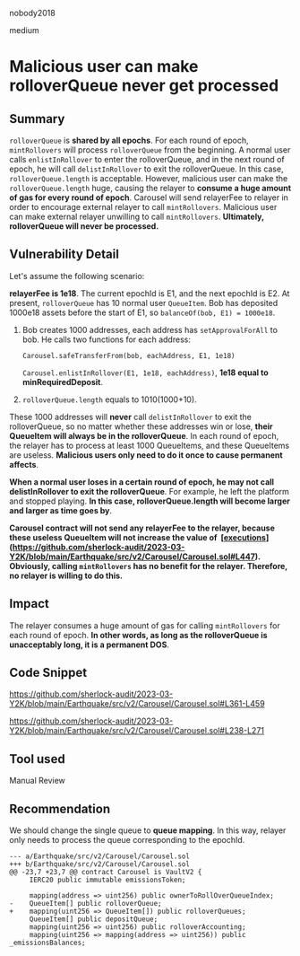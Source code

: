 nobody2018

medium

# Malicious user can make rolloverQueue never get processed

## Summary

`rolloverQueue` is **shared by all epochs**. For each round of epoch, `mintRollovers` will process `rolloverQueue` from the beginning. A normal user calls `enlistInRollover` to enter the rolloverQueue, and in the next round of epoch, he will call `delistInRollover` to exit the rolloverQueue. In this case, `rolloverQueue.length` is acceptable. However, malicious user can make the `rolloverQueue.length` huge, causing the relayer to **consume a huge amount of gas for every round of epoch**. Carousel will send relayerFee to relayer in order to encourage external relayer to call `mintRollovers`. Malicious user can make external relayer unwilling to call `mintRollovers`. **Ultimately, rolloverQueue will never be processed.**

## Vulnerability Detail

Let's assume the following scenario:

**relayerFee is 1e18**. The current epochId is E1, and the next epochId is E2. At present, `rolloverQueue` has 10 normal user `QueueItem`. Bob has deposited 1000e18 assets before the start of E1, so `balanceOf(bob, E1) = 1000e18`.

1.  Bob creates 1000 addresses, each address has `setApprovalForAll` to bob. He calls two functions for each address:
    
    `Carousel.safeTransferFrom(bob, eachAddress, E1, 1e18)`
    
    `Carousel.enlistInRollover(E1, 1e18, eachAddress)`, **1e18 equal to minRequiredDeposit**.
    
2.  `rolloverQueue.length` equals to 1010(1000+10). 
    

These 1000 addresses will **never** call `delistInRollover` to exit the rolloverQueue, so no matter whether these addresses win or lose, **their QueueItem will always be in the rolloverQueue**. In each round of epoch, the relayer has to process at least 1000 QueueItems, and these QueueItems are useless. **Malicious users only need to do it once to cause permanent affects**. 

**When a normal user loses in a certain round of epoch, he may not call delistInRollover to exit the rolloverQueue**. For example, he left the platform and stopped playing. **In this case, rolloverQueue.length will become larger and larger as time goes by**.

**Carousel contract will not send any relayerFee to the relayer, because these useless QueueItem will not increase the value of  [[executions](https://github.com/sherlock-audit/2023-03-Y2K/blob/main/Earthquake/src/v2/Carousel/Carousel.sol#L447)](https://github.com/sherlock-audit/2023-03-Y2K/blob/main/Earthquake/src/v2/Carousel/Carousel.sol#L447). Obviously, calling `mintRollovers` has no benefit for the relayer. Therefore, no relayer is willing to do this.**

## Impact

The relayer consumes a huge amount of gas for calling `mintRollovers` for each round of epoch. **In other words, as long as the rolloverQueue is unacceptably long, it is a permanent DOS**.

## Code Snippet

https://github.com/sherlock-audit/2023-03-Y2K/blob/main/Earthquake/src/v2/Carousel/Carousel.sol#L361-L459

https://github.com/sherlock-audit/2023-03-Y2K/blob/main/Earthquake/src/v2/Carousel/Carousel.sol#L238-L271

## Tool used

Manual Review

## Recommendation

We should change the single queue to **queue mapping**. In this way, relayer only needs to process the queue corresponding to the epochId.

```solidity
--- a/Earthquake/src/v2/Carousel/Carousel.sol
+++ b/Earthquake/src/v2/Carousel/Carousel.sol
@@ -23,7 +23,7 @@ contract Carousel is VaultV2 {
     IERC20 public immutable emissionsToken;
 
     mapping(address => uint256) public ownerToRollOverQueueIndex;
-    QueueItem[] public rolloverQueue;
+    mapping(uint256 => QueueItem[]) public rolloverQueues;
     QueueItem[] public depositQueue;
     mapping(uint256 => uint256) public rolloverAccounting;
     mapping(uint256 => mapping(address => uint256)) public _emissionsBalances;
```
